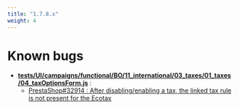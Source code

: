 ```yaml
---
title: "1.7.8.x"
weight: 4
---
```


# Known bugs
* **[tests/UI/campaigns/functional/BO/11_international/03_taxes/01_taxes/04_taxOptionsForm.js](https://github.com/PrestaShop/PrestaShop/tree/develop/tests/UI/campaigns/functional/BO/11_international/03_taxes/01_taxes/04_taxOptionsForm.js.ts)** :
  * [PrestaShop#32914 : After disabling/enabling a tax, the linked tax rule is not present for the Ecotax](https://github.com/PrestaShop/PrestaShop/issues/32914)
